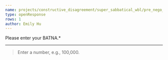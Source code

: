 ```yaml
---
name: projects/constructive_disagreement/super_sabbatical_wbl/pre_nego_batna.md
type: openResponse
rows: 1
author: Emily Hu
---
```


Please enter your BATNA.\*

---

> Enter a number, e.g., 100,000.
